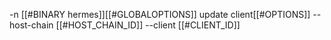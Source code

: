 -n [[#BINARY hermes]][[#GLOBALOPTIONS]] update client[[#OPTIONS]] --host-chain [[#HOST_CHAIN_ID]] --client [[#CLIENT_ID]]
